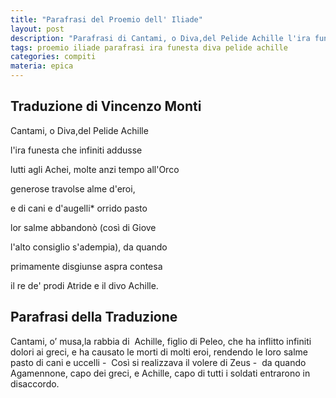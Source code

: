 ```yaml
---
title: "Parafrasi del Proemio dell' Iliade"
layout: post
description: "Parafrasi di Cantami, o Diva,del Pelide Achille l'ira funesta che infiniti addusse lutti"
tags: proemio iliade parafrasi ira funesta diva pelide achille
categories: compiti
materia: epica
---
```


## Traduzione di Vincenzo Monti

Cantami, o Diva,del Pelide Achille

l'ira funesta che infiniti addusse

lutti agli Achei, molte anzi tempo all'Orco

generose travolse alme d'eroi,

e di cani e d'augelli* orrido pasto

lor salme abbandonò (così di Giove

l'alto consiglio s'adempia), da quando

primamente disgiunse aspra contesa

il re de' prodi Atride e il divo Achille.


## Parafrasi della Traduzione

Cantami, o’ musa,la rabbia di  Achille, figlio di Peleo, che ha inflitto infiniti dolori ai greci, e ha causato le morti di molti eroi, rendendo le loro salme pasto di cani e uccelli -  Così si realizzava il volere di Zeus -  da quando Agamennone, capo dei greci, e Achille, capo di tutti i soldati entrarono in disaccordo.